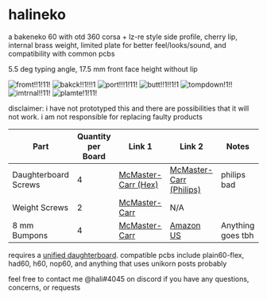 # halineko
a bakeneko 60 with otd 360 corsa + lz-re style side profile, cherry lip, internal brass weight, limited plate for better feel/looks/sound, and compatibility with common pcbs

5.5 deg typing angle, 17.5 mm front face height without lip

![fromt!!1!11!](https://i.imgur.com/Fbk9M7P.png)
![bakck!!1!!!1](https://i.imgur.com/zyCSm62.png)
![port!!!1!11!](https://i.imgur.com/bN9OZ6m.png)
![butt!!1!!1!1](https://i.imgur.com/eCLi7VJ.png)
![tompdown!1!!](https://i.imgur.com/a2mz8xV.png)
![imtrnal!!11!](https://i.imgur.com/pyLzrlj.png)
![plamte!1!11!](https://i.imgur.com/SncZ0rp.png)

disclaimer: i have not prototyped this and there are possibilities that it will not work. i am not responsible for replacing faulty products

| Part | Quantity per Board | Link 1 | Link 2 | Notes |
| --- | --- | --- | --- | --- | 
| Daughterboard Screws | 4 | [McMaster-Carr (Hex)](https://www.mcmaster.com/92095A451/) | [McMaster-Carr (Philips)](https://www.mcmaster.com/92000A011/) | philips bad       |
| Weight Screws        | 2 | [McMaster-Carr](https://www.mcmaster.com/92125A125/)       | N/A                                                            |                   |
| 8 mm Bumpons         | 4 | [McMaster-Carr](https://www.mcmaster.com/95495K65/)        | [Amazon US](https://www.amazon.com/gp/product/B01ACPT2LU)      | Anything goes tbh |

requires a [unified daughterboard](https://github.com/ai03-2725/Unified-Daughterboard). compatible pcbs include plain60-flex, had60, h60, nop60, and anything that uses unikorn posts probably

feel free to contact me @hali#4045 on discord if you have any questions, concerns, or requests
